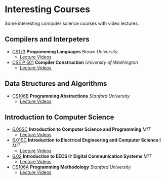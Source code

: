 # Interesting Courses

Some interesting computer science courses with video lectures.

## Compilers and Interpeters

- [CS173](http://cs.brown.edu/courses/csci1730/2012/) **Programming Languages** *Brown University*
    - [Lecture Videos](https://www.youtube.com/playlist?list=PL-R-PWkyRREf3Zjk6UFI5mhKt9XuLMC3G)
- [CSE P 501](https://courses.cs.washington.edu/courses/csep501/18sp/) **Compiler Construction** *University of Washington*
    - [Lecture Videos](https://www.youtube.com/playlist?list=PL5hvpn1hvesV18rrpV2vctPJQC5xl0fUB)

## Data Structures and Algorithms

- [CS106B](https://see.stanford.edu/Course/CS106B) **Programming Abstractions** *Stanford University*
    - [Lecture Videos](https://www.youtube.com/playlist?list=PLFE6E58F856038C69)

## Introduction to Computer Science

- [6.00SC](https://ocw.mit.edu/courses/electrical-engineering-and-computer-science/6-00sc-introduction-to-computer-science-and-programming-spring-2011/) **Introduction to Computer Science and Programming** *MIT*
    - [Lecture Videos](https://www.youtube.com/playlist?list=PLB2BE3D6CA77BB8F7)
- [6.01SC](https://ocw.mit.edu/courses/electrical-engineering-and-computer-science/6-01sc-introduction-to-electrical-engineering-and-computer-science-i-spring-2011/) **Introduction to Electrical Engineering and Computer Science I** *MIT*
    - [Lecture Videos](https://www.youtube.com/playlist?list=PL9B24A6A9D5754E70)
- [6.02](https://ocw.mit.edu/courses/electrical-engineering-and-computer-science/6-02-introduction-to-eecs-ii-digital-communication-systems-fall-2012/) **Introduction to EECS II: Digital Communication Systems** *MIT*
    - [Lecture Videos](https://www.youtube.com/playlist?list=PLUl4u3cNGP63ZWyJMdWIVtyweopUN3xt3)
- [CS106A](https://see.stanford.edu/Course/CS106A) **Programming Methodology** *Stanford University*
    - [Lecture Videos](https://www.youtube.com/playlist?list=PL84A56BC7F4A1F852)
